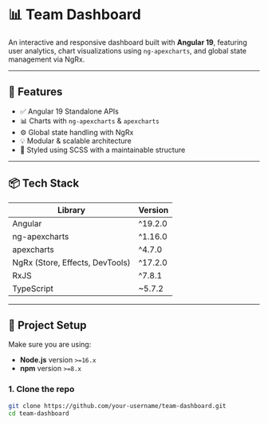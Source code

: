 # 📊 Team Dashboard

An interactive and responsive dashboard built with **Angular 19**, featuring user analytics, chart visualizations using `ng-apexcharts`, and global state management via NgRx.

---

## 🚀 Features

- ✅ Angular 19 Standalone APIs
- 📊 Charts with `ng-apexcharts` & `apexcharts`
- ⚙️ Global state handling with NgRx
- 💡 Modular & scalable architecture
- 🎨 Styled using SCSS with a maintainable structure

---

## 📦 Tech Stack

| Library           | Version     |
|------------------|-------------|
| Angular           | ^19.2.0     |
| ng-apexcharts     | ^1.16.0     |
| apexcharts        | ^4.7.0      |
| NgRx (Store, Effects, DevTools) | ^17.2.0 |
| RxJS              | ^7.8.1      |
| TypeScript        | ~5.7.2      |

---

## 📂 Project Setup

Make sure you are using:

- **Node.js** version `>=16.x`
- **npm** version `>=8.x`

### 1. Clone the repo

```bash
git clone https://github.com/your-username/team-dashboard.git
cd team-dashboard
